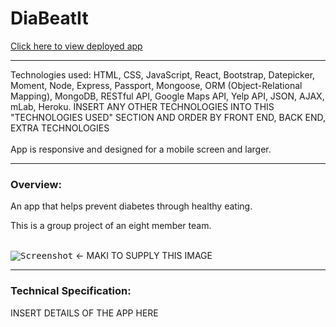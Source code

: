 # DiaBeatIt

[Click here to view deployed app]()
<br>
***

Technologies used: HTML, CSS, JavaScript, React, Bootstrap, Datepicker, Moment, Node, Express, Passport, Mongoose, ORM (Object-Relational Mapping), MongoDB, RESTful API, Google Maps API, Yelp API, JSON, AJAX, mLab, Heroku. INSERT ANY OTHER TECHNOLOGIES INTO THIS "TECHNOLOGIES USED" SECTION AND ORDER BY FRONT END, BACK END, EXTRA TECHNOLOGIES
<br></br>
App is responsive and designed for a mobile screen and larger. 

***
### Overview:
An app that helps prevent diabetes through healthy eating.

This is a group project of an eight member team.
<br></br>

<kbd>![Screenshot]()</kbd> <- MAKI TO SUPPLY THIS IMAGE
***
### Technical Specification:

INSERT DETAILS OF THE APP HERE


